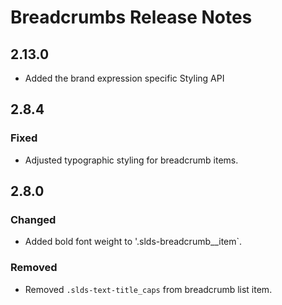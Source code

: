 <!-- Release notes authoring guidelines: http://keepachangelog.com/ -->

# Breadcrumbs Release Notes

<!-- ## [Unreleased] -->

## 2.13.0

- Added the brand expression specific Styling API

## 2.8.4

### Fixed

- Adjusted typographic styling for breadcrumb items.

## 2.8.0

### Changed

- Added bold font weight to '.slds-breadcrumb__item`.

### Removed

- Removed `.slds-text-title_caps` from breadcrumb list item.

